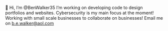 👋 Hi, I’m @BenWalker35
I’m working on developing code to design portfolios and websites.
Cybersecurity is my main focus at the moment!
Working with small scale businesses to collaborate on businesses!
Email me on b.e.walker@aol.com
